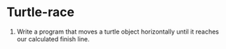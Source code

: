 # Turtle-race
1. Write a program that moves a turtle object horizontally until it reaches our calculated finish line.